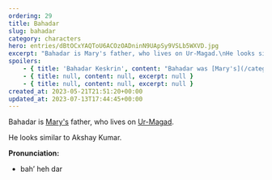 ```yaml
---
ordering: 29
title: Bahadar
slug: bahadar
category: characters
hero: entries/dBtOCxYAQToU6ACOzOADninN9UApSy9VSLb5WXVD.jpg
excerpt: "Bahadar is Mary's father, who lives on Ur-Magad.\nHe looks similar to Akshay Kumar.\nPronunciation:\n\nb..."
spoilers:
    - { title: 'Bahadar Keskrin', content: "Bahadar was [Mary's](/category/characters/mary) father. He was chief of staff for two senators on [Ur-Magad](/category/planets-cities/ur-magad), where he lived with his wife, [Busreh](/category/characters/busreh).\r\n\r\nBahadar died in 4,098 A.D. (age unknown), after he was placed into a coma following a stroke on Ur-Magad. His advance directive specifically indicated he was not to be placed on life-sustaining machinery.\r\n\r\nHe and Mary were very close, and his influence on her life can be felt in a lot of areas. He is not seen in the story, only remembered by Mary.\r\n\r\nIn Mary's memories of Bahadar, he looks similar to Akshay Kumar.\r\n\r\n**Pronunciation:**\r\n- bah’ heh dar\r\n- kess’ kren", excerpt: "Bahadar was Mary's father. He was chief of staff for two senators on Ur-Magad, where he lived with h..." }
    - { title: null, content: null, excerpt: null }
    - { title: null, content: null, excerpt: null }
created_at: 2023-05-21T21:51:20+00:00
updated_at: 2023-07-13T17:44:45+00:00
---
```

Bahadar is [Mary's](/category/characters/mary) father, who lives on [Ur-Magad](/category/planets-cities/ur-magad).

He looks similar to Akshay Kumar.

**Pronunciation:**
- bah’ heh dar